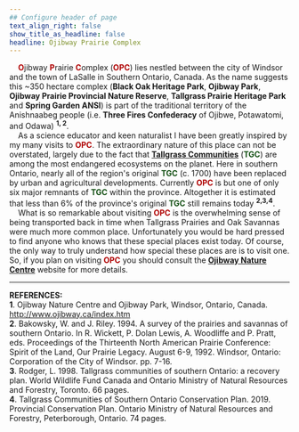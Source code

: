 ```yaml
---
## Configure header of page
text_align_right: false
show_title_as_headline: false
headline: Ojibway Prairie Complex
---
```


<style type="text/css">
#Dred { font-weight: bold; color: rgb(175, 0, 0); }
#Gold { font-weight: bold; color: rgb(230, 190, 0); }
#Fgr { font-weight: bold; color: rgb(20, 80, 20); }
#Blue { font-weight: bold; color: blue; }
</style>

<!-- this is a subheadline -->
&nbsp; &nbsp; <span id="Dred">O</span>jibway <span id="Dred">P</span>rairie <span id="Dred">C</span>omplex (<span id="Dred">OPC</span>) lies nestled between the city of Windsor and the town of LaSalle in Southern Ontario, Canada. As the name suggests this ~350 hectare complex (**Black Oak Heritage Park**, **Ojibway Park**, **Ojibway Prairie Provincial Nature Reserve**, **Tallgrass Prairie Heritage Park** and **Spring Garden ANSI**) is part of the traditional territory of the Anishnaabeg people (i.e. **Three Fires Confederacy** of Ojibwe, Potawatomi, and Odawa) **<sup>1, 2</sup>**.  
&nbsp; &nbsp; As a science educator and keen naturalist I have been greatly inspired by my many visits to <span id="Dred">OPC</span>. The extraordinary nature of this place can not be overstated, largely due to the fact that **[Tallgrass Communities](https://tallgrassontario.org/wp-site/)** (<span id="Fgr">TGC</span>) are among the most endangered ecosystems on the planet. Here in southern Ontario, nearly all of the region's original <span id="Fgr">TGC</span> (c. 1700) have been replaced by urban and agricultural developments. Currently <span id="Dred">OPC</span> is but one of only six major remnants of <span id="Fgr">TGC</span> within the province. Altogether it is estimated that less than 6% of the province's original <span id="Fgr">TGC</span> still remains today **<sup>2,3,4</sup>**.  
&nbsp; &nbsp; What is so remarkable about visiting <span id="Dred">OPC</span> is the overwhelming sense of being transported back in time when Tallgrass Prairies and Oak Savannas were much more common place. Unfortunately you would be hard pressed to find anyone who knows that these special places exist today. Of course, the only way to truly understand how special these places are is to visit one. So, if you plan on visiting <span id="Dred">OPC</span> you should consult the **[Ojibway Nature Centre](https://www.ojibway.ca/index.htm)** website for more details.  

---
**REFERENCES:**  
**1**. Ojibway Nature Centre and Ojibway Park, Windsor, Ontario, Canada.
http://www.ojibway.ca/index.htm  
**2**. Bakowsky, W. and J. Riley. 1994. A survey of the prairies and savannas of southern Ontario. In R. Wickett, P. Dolan Lewis, A. Woodliffe and P. Pratt, eds. Proceedings of the Thirteenth North American Prairie Conference: Spirit of the Land, Our Prairie Legacy. August 6-9, 1992. Windsor, Ontario: Corporation of the City of Windsor. pp. 7-16.  
**3**. Rodger, L. 1998. Tallgrass communities of southern Ontario: a recovery plan. World Wildlife Fund Canada and Ontario Ministry of Natural Resources and Forestry, Toronto. 66 pages.  
**4**. Tallgrass Communities of Southern Ontario Conservation Plan. 2019. Provincial Conservation Plan. Ontario Ministry of Natural Resources and Forestry, Peterborough, Ontario. 74 pages.
